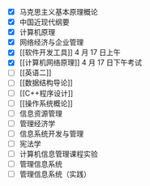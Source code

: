 -   [x] 马克思主义基本原理概论
-   [x] 中国近现代纲要
-   [x] 计算机原理
-   [x] 网络经济与企业管理
-   [x] [[软件开发工具]] 4 月 17 日上午
-   [x] [[计算机网络原理]] 4 月 17 日下午考试
-   [ ] [[英语二]]
-   [ ] [[数据结构导论]]
-   [ ] [[C++程序设计]]
-   [ ] [[操作系统概论]]
-   [ ] 信息资源管理
-   [ ] 管理经济学
-   [ ] 信息系统开发与管理
-   [ ] 宪法学
-   [ ] 计算机信息管理课程实验
-   [ ] 管理信息系统
-   [ ] 管理信息系统（实践）